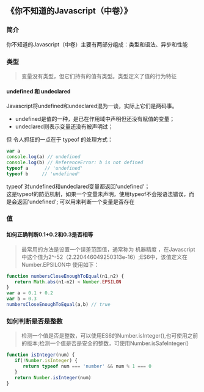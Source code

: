 ## 《你不知道的Javascript（中卷）》
### 简介
   你不知道的Javascript（中卷）主要有两部分组成：类型和语法、异步和性能
### 类型
  >变量没有类型，但它们持有的值有类型。类型定义了值的行为特征
#### undefined 和 undeclared
   Javascript将undefined和undeclared混为一谈，实际上它们是两码事。

  - undefined是值的一种，是已在作用域中声明但还没有赋值的变量；
  - undeclared则表示变量还没有被声明过；
  
  但 令人抓狂的一点在于 typeof 的处理方式：

  ```js
  var a 
  console.log(a) // undefined
  console.log(b) // ReferenceError: b is not defined
  typeof a      // 'undefined'
  typeof b     // 'undefined'
  ```
  typeof 对undefined和undeclared变量都返回'undefined'；<br/>
  这是typeof的防范机制，如果一个变量未声明，使用typeof不会报语法错误，而是会返回'undefined';
  可以用来判断一个变量是否存在

  ### 值
  #### 如何正确判断0.1+0.2和0.3是否相等
  >最常用的方法是设置一个误差范围值，通常称为 机器精度 ，在Javascript中这个值为2^-52（2.220446049250313e-16）;ES6中，该值定义在Number.EPSILON中
  使用如下：
  ```js
  function numbersCloseEnoughToEqual(n1,n2) {
     return Math.abs(n1-n2) < Number.EPSILON
  }
  var a = 0.1 + 0.2
  var b = 0.3
  numbersCloseEnoughToEqual(a,b) // true
  ```
  ### 如何判断是否是整数
  >检测一个值是否是整数，可以使用ES6的Number.isInteger(),也可使用之前的版本;检测一个值是否是安全的整数，可使用Number.isSafeInteger()
  ```js
  function isInteger(num) {
     if(!Number.isInteger) {
        return typeof num === 'number' && num % 1 === 0
     }
     return Number.isInteger(num)
  }
  ```
  